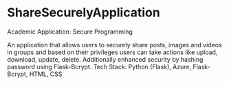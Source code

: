 # ShareSecurelyApplication
Academic Application: Secure Programming

An application that allows users to securely share posts, images and videos in groups and based on their privileges
users can take actions like upload, download, update, delete. Additionally enhanced security by hashing password
using Flask-Bcrypt.
Tech Stack: Python (Flask), Azure, Flask-Bcrypt, HTML, CSS

